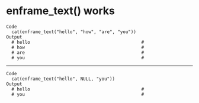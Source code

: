 # enframe_text() works

    Code
      cat(enframe_text("hello", "how", "are", "you"))
    Output
      # hello                                          #
      # how                                            #
      # are                                            #
      # you                                            #

---

    Code
      cat(enframe_text("hello", NULL, "you"))
    Output
      # hello                                          #
      # you                                            #

